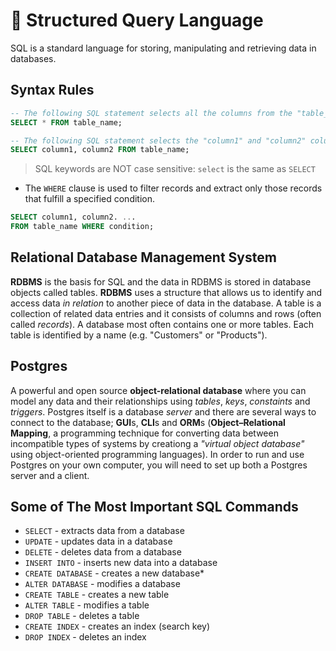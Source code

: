 # 🏓 Structured Query Language
SQL is a standard language for storing, manipulating and retrieving data in databases.

## Syntax Rules
```sql
-- The following SQL statement selects all the columns from the "table_name" table:
SELECT * FROM table_name;

-- The following SQL statement selects the "column1" and "column2" columns from the "table_name" table:
SELECT column1, column2 FROM table_name;
```

> SQL keywords are NOT case sensitive: `select` is the same as `SELECT`

+ The `WHERE` clause is used to filter records and extract only those records that fulfill a specified condition.

```sql
SELECT column1, column2. ...
FROM table_name WHERE condition;
```

## Relational Database Management System
**RDBMS** is the basis for SQL and the data in RDBMS is stored in database objects called tables. **RDBMS** uses a structure that allows us to identify and access data _in relation_ to another piece of data in the database. A table is a collection of related data entries and it consists of columns and rows (often called _records_).
A database most often contains one or more tables. Each table is identified by a name (e.g. "Customers" or "Products").

## Postgres
A powerful and open source **object-relational database** where you can model any data and their relationships using _tables_, _keys_, _constaints_ and _triggers_.
Postgres itself is a database _server_ and there are several ways to connect to the database; **GUI**s, **CLI**s and **ORM**s (**Object–Relational Mapping**, a programming technique for converting data between incompatible types of systems by creationg a _"virtual object database"_ using object-oriented programming languages).
In order to run and use Postgres on your own computer, you will need to set up both a Postgres server and a client.

## Some of The Most Important SQL Commands
* `SELECT` - extracts data from a database
* `UPDATE` - updates data in a database
* `DELETE` - deletes data from a database
* `INSERT INTO` - inserts new data into a database
* `CREATE DATABASE` - creates a new database* 
* `ALTER DATABASE` - modifies a database
* `CREATE TABLE` - creates a new table
* `ALTER TABLE` - modifies a table
* `DROP TABLE` - deletes a table
* `CREATE INDEX` - creates an index (search key)
* `DROP INDEX` - deletes an index
